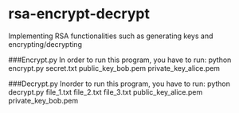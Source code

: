 # rsa-encrypt-decrypt
Implementing RSA functionalities such as generating keys and encrypting/decrypting 

###Encrypt.py
In order to run this program, you have to run: python encrypt.py secret.txt public_key_bob.pem private_key_alice.pem

###Decrypt.py
Inorder to run this program, you have to run: python decrypt.py file_1.txt file_2.txt file_3.txt public_key_alice.pem private_key_bob.pem
